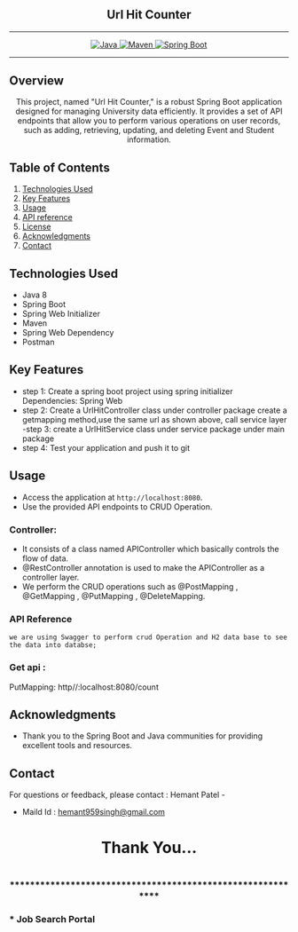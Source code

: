# <h2 align = "center"> Url Hit Counter</h2>
___ 
<p align="center">
<a href="Java url">
    <img alt="Java" src="https://img.shields.io/badge/Java->=8-darkblue.svg" />
</a>
<a href="Maven url" >
    <img alt="Maven" src="https://img.shields.io/badge/maven-3.1.3-brightgreen.svg" />
</a>
<a href="Spring Boot url" >
    <img alt="Spring Boot" src="https://img.shields.io/badge/Spring Boot-3.0.6-brightgreen.svg" />
</a>
</p>

---

<p align="left">

<!-- Project Description -->
## Overview
<p align="center">This project, named "Url Hit Counter," is a robust Spring Boot application designed for managing University data efficiently. It provides a set of API endpoints that allow you to perform various operations on user records, such as adding, retrieving, updating, and deleting Event and Student information. 
</p>

<!-- Table of Contents -->
## Table of Contents
1. [Technologies Used](#technologies-used)
2. [Key Features](#key-features)
3. [Usage](#usage)
4. [API reference](#api-reference)
5. [License](#license)
6. [Acknowledgments](#acknowledgments)
7. [Contact](#contact)

<!-- Technologies Used -->
## Technologies Used
- Java 8
- Spring Boot
- Spring Web Initializer
- Maven
- Spring Web Dependency
- Postman




<!-- Key Features -->
## Key Features
- step 1: Create a spring boot project using spring initializer Dependencies: Spring Web
- step 2: Create a UrlHitController class under controller package create a getmapping method,use the same url as shown above, call service layer
-step 3: create a UrlHitService class under service package under main package
- step 4: Test your application and push it to git

<!-- Usage -->
## Usage
- Access the application at `http://localhost:8080`.
- Use the provided API endpoints to CRUD Operation.

### Controller:
- It consists of a class named APIController which basically controls the flow of data.
- @RestController annotation is used to make the APIController as a controller layer.
- We perform the CRUD operations such as @PostMapping , @GetMapping , @PutMapping , @DeleteMapping.

### API Reference
    we are using Swagger to perform crud Operation and H2 data base to see the data into databse;

 ### Get api :
 PutMapping: http//:localhost:8080/count

 <!-- Acknowledgments -->
## Acknowledgments
- Thank you to the Spring Boot and Java communities for providing excellent tools and resources.

<!-- Contact -->
## Contact
For questions or feedback, please contact : Hemant Patel   -
- Maild Id : hemant959singh@gmail.com

<h1 align="center">Thank You...<h1>
<h3 align = "center"> ***********************************************************<h3>
*  Job Search Portal
